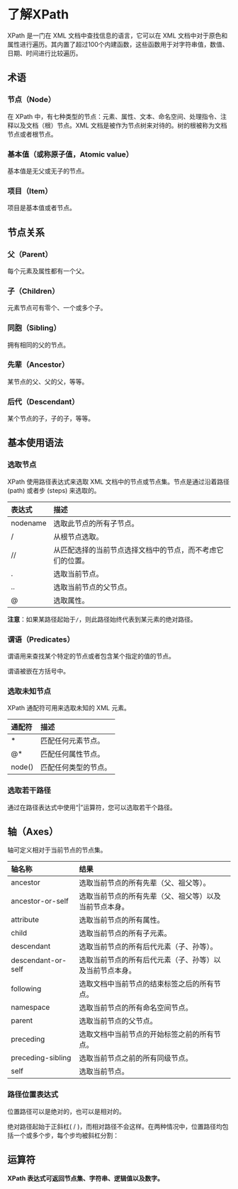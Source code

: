 # 了解XPath

XPath 是一门在 XML 文档中查找信息的语言，它可以在 XML 文档中对于原色和属性进行遍历。其内置了超过100个内建函数，这些函数用于对字符串值，数值、日期、时间进行比较遍历。

## 术语

### 节点（Node）

在 XPath 中，有七种类型的节点：元素、属性、文本、命名空间、处理指令、注释以及文档（根）节点。XML 文档是被作为节点树来对待的。树的根被称为文档节点或者根节点。

### 基本值（或称原子值，Atomic value）

基本值是无父或无子的节点。

### 项目（Item）

项目是基本值或者节点。

## 节点关系

### 父（Parent）

每个元素及属性都有一个父。

### 子（Children）

元素节点可有零个、一个或多个子。

### 同胞（Sibling）

拥有相同的父的节点。

### 先辈（Ancestor）

某节点的父、父的父，等等。

### 后代（Descendant）

某个节点的子，子的子，等等。

## 基本使用语法

### 选取节点

XPath 使用路径表达式来选取 XML 文档中的节点或节点集。节点是通过沿着路径 (path) 或者步 (steps) 来选取的。

| 表达式   | 描述                                                       |
| :------- | :--------------------------------------------------------- |
| nodename | 选取此节点的所有子节点。                                   |
| /        | 从根节点选取。                                             |
| //       | 从匹配选择的当前节点选择文档中的节点，而不考虑它们的位置。 |
| .        | 选取当前节点。                                             |
| ..       | 选取当前节点的父节点。                                     |
| @        | 选取属性。                                                 |

**注意**：如果某路径起始于`/`，则此路径始终代表到某元素的绝对路径。

### 谓语（Predicates）

谓语用来查找某个特定的节点或者包含某个指定的值的节点。

谓语被嵌在方括号中。

### 选取未知节点

XPath 通配符可用来选取未知的 XML 元素。

| 通配符 | 描述                 |
| :----- | :------------------- |
| *      | 匹配任何元素节点。   |
| @*     | 匹配任何属性节点。   |
| node() | 匹配任何类型的节点。 |

### 选取若干路径

通过在路径表达式中使用“|”运算符，您可以选取若干个路径。

## 轴（Axes）

轴可定义相对于当前节点的节点集。

| 轴名称             | 结果                                                     |
| :----------------- | :------------------------------------------------------- |
| ancestor           | 选取当前节点的所有先辈（父、祖父等）。                   |
| ancestor-or-self   | 选取当前节点的所有先辈（父、祖父等）以及当前节点本身。   |
| attribute          | 选取当前节点的所有属性。                                 |
| child              | 选取当前节点的所有子元素。                               |
| descendant         | 选取当前节点的所有后代元素（子、孙等）。                 |
| descendant-or-self | 选取当前节点的所有后代元素（子、孙等）以及当前节点本身。 |
| following          | 选取文档中当前节点的结束标签之后的所有节点。             |
| namespace          | 选取当前节点的所有命名空间节点。                         |
| parent             | 选取当前节点的父节点。                                   |
| preceding          | 选取文档中当前节点的开始标签之前的所有节点。             |
| preceding-sibling  | 选取当前节点之前的所有同级节点。                         |
| self               | 选取当前节点。                                           |

### 路径位置表达式

位置路径可以是绝对的，也可以是相对的。

绝对路径起始于正斜杠( / )，而相对路径不会这样。在两种情况中，位置路径均包括一个或多个步，每个步均被斜杠分割：

## 运算符

**XPath 表达式可返回节点集、字符串、逻辑值以及数字。**


